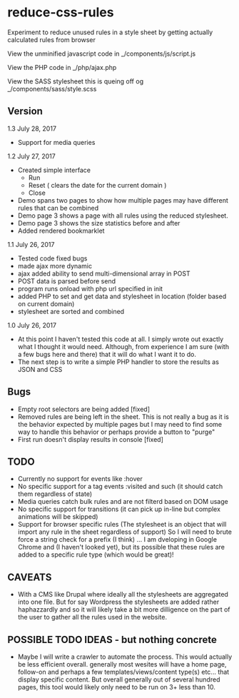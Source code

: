 # reduce-css-rules
Experiment to reduce unused rules in a style sheet by getting actually calculated rules from browser

View the unminified javascript code in _/components/js/script.js

View the PHP code in _/php/ajax.php

View the SASS stylesheet this is queing off og _/components/sass/style.scss

## Version

1.3 July 28, 2017
- Support for media queries

1.2 July 27, 2017
- Created simple interface
  - Run
  - Reset ( clears the date for the current domain )
  - Close
- Demo spans two pages to show how multiple pages may have different rules that can be combined
- Demo page 3 shows a page with all rules using the reduced stylesheet.
- Demo page 3 shows the size statistics before and after
- Added rendered bookmarklet

1.1 July 26, 2017
- Tested code fixed bugs
- made ajax more dynamic 
- ajax added ability to send multi-dimensional array in POST
- POST data is parsed before send
- program runs onload with php url specified in init
- added PHP to set and get data and stylesheet in location (folder based on current domain)
- stylesheet are sorted and combined

1.0 July 26, 2017
- At this point I haven't tested this code at all. I simply wrote out exactly what I thought it would need. Although, from experience I am sure (with a few bugs here and there) that it will do what I want it to do.
- The next step is to write a simple PHP handler to store the results as JSON and CSS

## Bugs
- Empty root selectors are being added [fixed]
- Removed rules are being left in the sheet. This is not really a bug as it is the behavior expected by multiple pages but I may need to find some way to handle this behavior or perhaps provide a button to "purge"
- First run doesn't display results in console [fixed]

## TODO
- Currently no support for events like :hover
- No specific support for a tag events :visited and such (it should catch them regardless of state)
- Media queries catch bulk rules and are not filterd based on DOM usage
- No specific support for transitions (it can pick up in-line but complex animations will be skipped)
- Support for browser specific rules (The stylesheet is an object that will import any rule in the sheet regardless of support) So I will need to brute force a string check for a prefix (I think) ... I am dveloping in Google Chrome and (I haven't looked yet), but its possible that these rules are added to a specific rule type (which would be great)!

## CAVEATS
- With a CMS like Drupal where ideally all the stylesheets are aggregated into one file. But for say Wordpress the stylesheets are added rather haphazzardly and so it will likely take a bit more dilligence on the part of the user to gather all the rules used in the website.

## POSSIBLE TODO IDEAS - but nothing concrete
- Maybe I will write a crawler to automate the process. This would actually be less efficient overall. generally most wesites will have a home page, follow-on and perhaps a few templates/views/content type(s) etc... that display specific content. But overall generally out of several hundred pages, this tool would likely only need to be run on 3+ less than 10.
